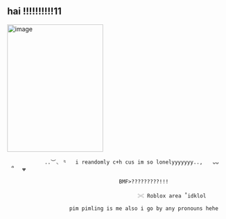 ## hai !!!!!!!!!!11

<img width="221" height="294" alt="image" src="https://github.com/user-attachments/assets/09d9654d-9539-4c35-a506-ab0f537ea0ef" />


            

                ..︶◟ ⺀　 i reandomly c+h cus im so lonelyyyyyyy..,  ⠀ᴗᴗ　⠀՞ 　💔 

                                        BMF>?????????!!!

                                              𓏵 Roblox area ˚idklol

                        pim pimling is me also i go by any pronouns hehe
